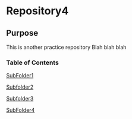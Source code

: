 # Repository4
## Purpose
This is another practice repository
Blah blah blah
### Table of Contents
[SubFolder1](Subfold1/)

[Subfolder2](Subfold2/)

[Subfolder3](Subfold3/)

[SubFolder4](Subfold4/)
